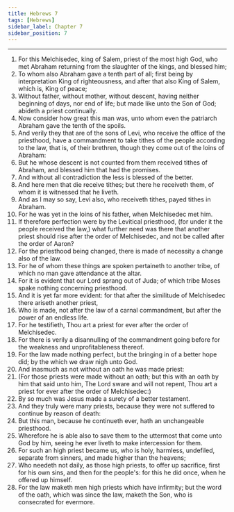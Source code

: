 ```yaml
---
title: Hebrews 7
tags: [Hebrews]
sidebar_label: Chapter 7
sidebar_position: 7
---
```


---
1. For this Melchisedec, king of Salem, priest of the most high God, who met Abraham returning from the slaughter of the kings, and blessed him;
2. To whom also Abraham gave a tenth part of all; first being by interpretation King of righteousness, and after that also King of Salem, which is, King of peace;
3. Without father, without mother, without descent, having neither beginning of days, nor end of life; but made like unto the Son of God; abideth a priest continually.
4. Now consider how great this man was, unto whom even the patriarch Abraham gave the tenth of the spoils.
5. And verily they that are of the sons of Levi, who receive the office of the priesthood, have a commandment to take tithes of the people according to the law, that is, of their brethren, though they come out of the loins of Abraham:
6. But he whose descent is not counted from them received tithes of Abraham, and blessed him that had the promises.
7. And without all contradiction the less is blessed of the better.
8. And here men that die receive tithes; but there he receiveth them, of whom it is witnessed that he liveth.
9. And as I may so say, Levi also, who receiveth tithes, payed tithes in Abraham.
10. For he was yet in the loins of his father, when Melchisedec met him.
11. If therefore perfection were by the Levitical priesthood, (for under it the people received the law,) what further need was there that another priest should rise after the order of Melchisedec, and not be called after the order of Aaron?
12. For the priesthood being changed, there is made of necessity a change also of the law.
13. For he of whom these things are spoken pertaineth to another tribe, of which no man gave attendance at the altar.
14. For it is evident that our Lord sprang out of Juda; of which tribe Moses spake nothing concerning priesthood.
15. And it is yet far more evident: for that after the similitude of Melchisedec there ariseth another priest,
16. Who is made, not after the law of a carnal commandment, but after the power of an endless life.
17. For he testifieth, Thou art a priest for ever after the order of Melchisedec.
18. For there is verily a disannulling of the commandment going before for the weakness and unprofitableness thereof.
19. For the law made nothing perfect, but the bringing in of a better hope did; by the which we draw nigh unto God.
20. And inasmuch as not without an oath he was made priest:
21. (For those priests were made without an oath; but this with an oath by him that said unto him, The Lord sware and will not repent, Thou art a priest for ever after the order of Melchisedec:)
22. By so much was Jesus made a surety of a better testament.
23. And they truly were many priests, because they were not suffered to continue by reason of death:
24. But this man, because he continueth ever, hath an unchangeable priesthood.
25. Wherefore he is able also to save them to the uttermost that come unto God by him, seeing he ever liveth to make intercession for them.
26. For such an high priest became us, who is holy, harmless, undefiled, separate from sinners, and made higher than the heavens;
27. Who needeth not daily, as those high priests, to offer up sacrifice, first for his own sins, and then for the people's: for this he did once, when he offered up himself.
28. For the law maketh men high priests which have infirmity; but the word of the oath, which was since the law, maketh the Son, who is consecrated for evermore.